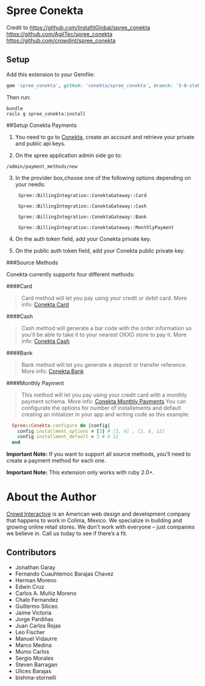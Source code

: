 # Spree Conekta
Credit to https://github.com/InstafitGlobal/spree_conekta
https://github.com/AgilTec/spree_conekta
https://github.com/crowdint/spree_conekta

Setup
-----

Add this extension to your Gemfile:

```ruby
gem 'spree_conekta', github: 'conekta/spree_conekta', branch: '3-0-stable'
```

Then run:

```
bundle
rails g spree_conekta:install
```

##Setup Conekta Payments

1. You need to go to [Conekta](https://www.conekta.io/), create an account and retrieve your private and public api keys.

2. On the spree application admin side go to:
```
/admin/payment_methods/new
```

3. In the provider box,choose one of the following options depending on your needs:

        Spree::BillingIntegration::ConektaGateway::Card

        Spree::BillingIntegration::ConektaGateway::Cash

        Spree::BillingIntegration::ConektaGateway::Bank

        Spree::BillingIntegration::ConektaGateway::MonthlyPayment

4. On the auth token field, add your Conekta private key.
5. On the public auth token field, add your Conekta public private key.

###Source Methods

Conekta currently supports four different methods:

####Card
>Card method will let you pay using your credit or debit card. More info: [Conekta Card](https://www.conekta.io/es/docs/tutoriales/pagos-con-tarjeta)

####Cash
>Cash method will generate a bar code with the order information so you'll be able to take it to your nearest OXXO store to pay it. More info: [Conekta Cash](https://www.conekta.io/es/docs/tutoriales/pagos-en-efectivo)

####Bank
>Bank method will let you generate a deposit or transfer reference. More info: [Conekta Bank](https://www.conekta.io/es/docs/tutoriales/pago-con-transferencia)

####Monthly Payment
>This method will let you pay using your credit card with a monthly payment schema. More info: [Conekta Monthly Payments](https://admin.conekta.io/es/docs/tutoriales/meses-sin-intereses)
You can configurate the options for number of installements and default creating an initializer in your app and writing code as this example:
```ruby
  Spree::Conekta.configure do |config|
    config.installment_options = [3] # [3, 6] , [3, 6, 12]
    config.installment_default = 3 # 6 12
  end
```

**Important Note:** If you want to support all source methods, you'll need to create a payment method for each one.

**Important Note:** This extension only works with ruby 2.0+.

# About the Author

[Crowd Interactive](http://www.crowdint.com) is an American web design and development company that happens to work in Colima, Mexico.
We specialize in building and growing online retail stores. We don’t work with everyone – just companies we believe in. Call us today to see if there’s a fit.

## Contributors
  * Jonathan Garay
  * Fernando Cuauhtemoc Barajas Chavez
  * Herman Moreno
  * Edwin Cruz
  * Carlos A. Muñiz Moreno
  * Chalo Fernandez
  * Guillermo Siliceo
  * Jaime Victoria
  * Jorge Pardiñas
  * Juan Carlos Rojas
  * Leo Fischer
  * Manuel Vidaurre
  * Marco Medina
  * Mumo Carlos
  * Sergio Morales
  * Steven Barragan
  * Ulices Barajas
  * bishma-stornelli
